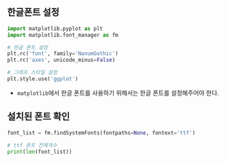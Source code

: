 ## 한글폰트 설정

```python
import matplotlib.pyplot as plt
import matplotlib.font_manager as fm

# 한글 폰트 설정
plt.rc('font', family='NanumGothic')
plt.rc('axes', unicode_minus=False)

# 그래프 스타일 설정
plt.style.use('ggplot')
```

- `matplotlib`에서 한글 폰트를 사용하기 위해서는 한글 폰트를 설정해주어야 한다.

## 설치된 폰트 확인

```python
font_list = fm.findSystemFonts(fontpaths=None, fontext='ttf')

# ttf 폰트 전체개수
print(len(font_list))
```

